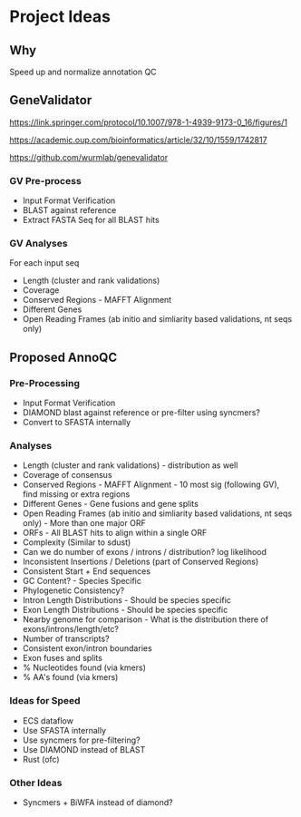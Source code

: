 # Project Ideas

## Why
Speed up and normalize annotation QC

## GeneValidator
https://link.springer.com/protocol/10.1007/978-1-4939-9173-0_16/figures/1

https://academic.oup.com/bioinformatics/article/32/10/1559/1742817

https://github.com/wurmlab/genevalidator

### GV Pre-process
* Input Format Verification
* BLAST against reference
* Extract FASTA Seq for all BLAST hits

### GV Analyses
For each input seq

* Length (cluster and rank validations)
* Coverage
* Conserved Regions - MAFFT Alignment
* Different Genes
* Open Reading Frames (ab initio and simliarity based validations, nt seqs only)

## Proposed AnnoQC

### Pre-Processing
* Input Format Verification
* DIAMOND blast against reference or pre-filter using syncmers?
* Convert to SFASTA internally

### Analyses
* Length (cluster and rank validations) - distribution as well
* Coverage of consensus
* Conserved Regions - MAFFT Alignment - 10 most sig (following GV), find missing or extra regions
* Different Genes - Gene fusions and gene splits
* Open Reading Frames (ab initio and simliarity based validations, nt seqs only) - More than one major ORF
* ORFs - All BLAST hits to align within a single ORF
* Complexity (Similar to sdust) 
* Can we do number of exons / introns / distribution? log likelihood
* Inconsistent Insertions / Deletions (part of Conserved Regions)
* Consistent Start + End sequences
* GC Content? - Species Specific
* Phylogenetic Consistency?
* Intron Length Distributions - Should be species specific
* Exon Length Distributions - Should be species specific
* Nearby genome for comparison - What is the distribution there of exons/introns/length/etc?
* Number of transcripts?
* Consistent exon/intron boundaries
* Exon fuses and splits
* % Nucleotides found (via kmers)
* % AA's found (via kmers)

### Ideas for Speed
* ECS dataflow
* Use SFASTA internally
* Use syncmers for pre-filtering?
* Use DIAMOND instead of BLAST
* Rust (ofc)

### Other Ideas
* Syncmers + BiWFA instead of diamond?